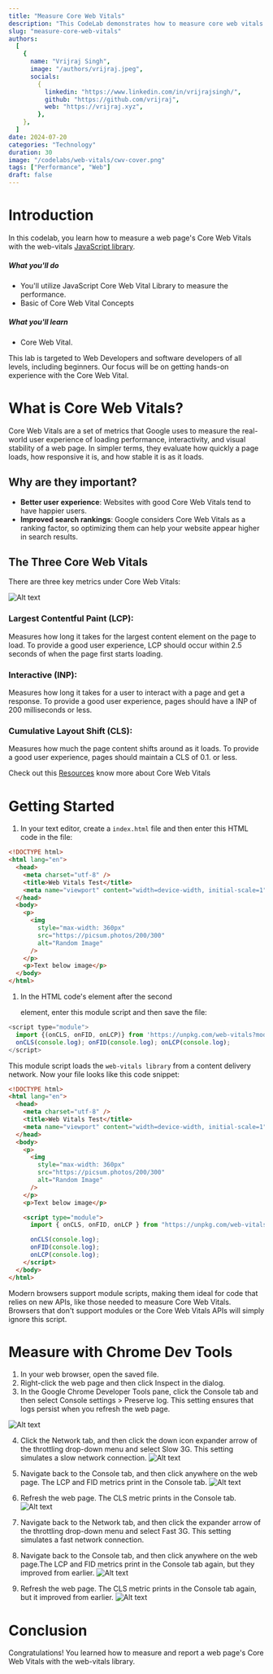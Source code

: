 ```yaml
---
title: "Measure Core Web Vitals"
description: "This CodeLab demonstrates how to measure core web vitals in website"
slug: "measure-core-web-vitals"
authors:
  [
    {
      name: "Vrijraj Singh",
      image: "/authors/vrijraj.jpeg",
      socials:
        {
          linkedin: "https://www.linkedin.com/in/vrijrajsingh/",
          github: "https://github.com/vrijraj",
          web: "https://vrijraj.xyz",
        },
    },
  ]
date: 2024-07-20
categories: "Technology"
duration: 30
image: "/codelabs/web-vitals/cwv-cover.png"
tags: ["Performance", "Web"]
draft: false
---
```


# Introduction

In this codelab, you learn how to measure a web page's Core Web Vitals with the web-vitals [JavaScript library](https://github.com/GoogleChrome/web-vitals).

##### What you'll do

- You'll utilize JavaScript Core Web Vital Library to measure the performance.
- Basic of Core Web Vital Concepts

##### What you'll learn

- Core Web Vital.

This lab is targeted to Web Developers and software developers of all levels, including beginners. Our focus will be on getting hands-on experience with the Core Web Vital.

# What is Core Web Vitals?

Core Web Vitals are a set of metrics that Google uses to measure the real-world user experience of loading performance, interactivity, and visual stability of a web page. In simpler terms, they evaluate how quickly a page loads, how responsive it is, and how stable it is as it loads.

## Why are they important?

- **Better user experience**: Websites with good Core Web Vitals tend to have happier users.
- **Improved search rankings**: Google considers Core Web Vitals as a ranking factor, so optimizing them can help your website appear higher in search results.

## The Three Core Web Vitals

There are three key metrics under Core Web Vitals:

![Alt text](/codelabs/web-vitals/cwv.png "a title")

### Largest Contentful Paint (LCP):

Measures how long it takes for the largest content element on the page to load. To provide a good user experience, LCP should occur within 2.5 seconds of when the page first starts loading.

### Interactive (INP):

Measures how long it takes for a user to interact with a page and get a response. To provide a good user experience, pages should have a INP of 200 milliseconds or less.

### Cumulative Layout Shift (CLS):

Measures how much the page content shifts around as it loads. To provide a good user experience, pages should maintain a CLS of 0.1. or less.

Check out this [Resources](https://web.dev/articles/vitals) know more about Core Web Vitals

# Getting Started

1. In your text editor, create a `index.html` file and then enter this HTML code in the file:

```html
<!DOCTYPE html>
<html lang="en">
  <head>
    <meta charset="utf-8" />
    <title>Web Vitals Test</title>
    <meta name="viewport" content="width=device-width, initial-scale=1" />
  </head>
  <body>
    <p>
      <img
        style="max-width: 360px"
        src="https://picsum.photos/200/300"
        alt="Random Image"
      />
    </p>
    <p>Text below image</p>
  </body>
</html>
```

1. In the HTML code's <body> element after the second <p> element, enter this module script and then save the file:

```javascript
<script type="module">
  import {(onCLS, onFID, onLCP)} from 'https://unpkg.com/web-vitals?module';
  onCLS(console.log); onFID(console.log); onLCP(console.log);
</script>
```

This module script loads the `web-vitals library` from a content delivery network. Now your file looks like this code snippet:

```html
<!DOCTYPE html>
<html lang="en">
  <head>
    <meta charset="utf-8" />
    <title>Web Vitals Test</title>
    <meta name="viewport" content="width=device-width, initial-scale=1" />
  </head>
  <body>
    <p>
      <img
        style="max-width: 360px"
        src="https://picsum.photos/200/300"
        alt="Random Image"
      />
    </p>
    <p>Text below image</p>

    <script type="module">
      import { onCLS, onFID, onLCP } from "https://unpkg.com/web-vitals?module";

      onCLS(console.log);
      onFID(console.log);
      onLCP(console.log);
    </script>
  </body>
</html>
```

Modern browsers support module scripts, making them ideal for code that relies on new APIs, like those needed to measure Core Web Vitals. Browsers that don't support modules or the Core Web Vitals APIs will simply ignore this script.

# Measure with Chrome Dev Tools

1. In your web browser, open the saved file.
2. Right-click the web page and then click Inspect in the dialog.
3. In the Google Chrome Developer Tools pane, click the Console tab and then select Console settings > Preserve log. This setting ensures that logs persist when you refresh the web page.

![Alt text](/codelabs/web-vitals/devtools1.png "a title")

4. Click the Network tab, and then click the down icon expander arrow of the throttling drop-down menu and select Slow 3G. This setting simulates a slow network connection.
![Alt text](/codelabs/web-vitals/devtools2.png "a title")

5. Navigate back to the Console tab, and then click anywhere on the web page. The LCP and FID metrics print in the Console tab.
![Alt text](/codelabs/web-vitals/devtools3.png "a title")

6. Refresh the web page. The CLS metric prints in the Console tab.
![Alt text](/codelabs/web-vitals/devtools4.png "a title")

7. Navigate back to the Network tab, and then click the expander arrow of the throttling drop-down menu and select Fast 3G. This setting simulates a fast network connection.
8. Navigate back to the Console tab, and then click anywhere on the web page.The LCP and FID metrics print in the Console tab again, but they improved from earlier.
![Alt text](/codelabs/web-vitals/devtools5.png "a title")
9. Refresh the web page. The CLS metric prints in the Console tab again, but it improved from earlier.
![Alt text](/codelabs/web-vitals/devtools5.png "a title")

# Conclusion

Congratulations! You learned how to measure and report a web page's Core Web Vitals with the web-vitals library.
